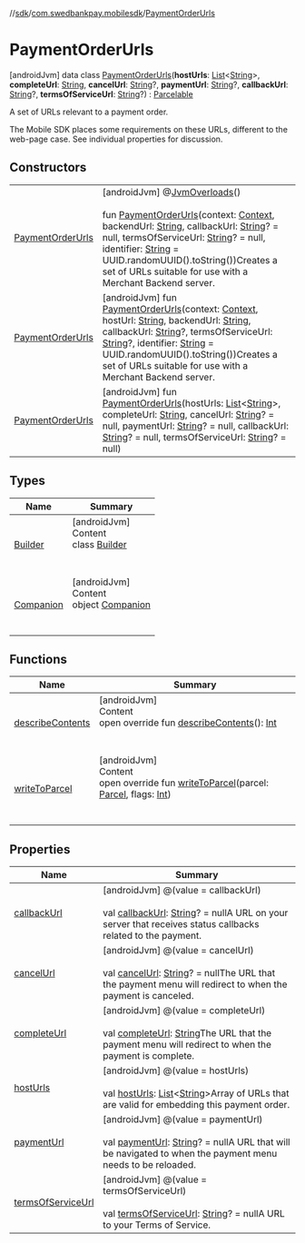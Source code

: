 //[sdk](../../../index.md)/[com.swedbankpay.mobilesdk](../index.md)/[PaymentOrderUrls](index.md)



# PaymentOrderUrls  
 [androidJvm] data class [PaymentOrderUrls](index.md)(**hostUrls**: [List](https://kotlinlang.org/api/latest/jvm/stdlib/kotlin.collections/-list/index.html)<[String](https://kotlinlang.org/api/latest/jvm/stdlib/kotlin/-string/index.html)>, **completeUrl**: [String](https://kotlinlang.org/api/latest/jvm/stdlib/kotlin/-string/index.html), **cancelUrl**: [String](https://kotlinlang.org/api/latest/jvm/stdlib/kotlin/-string/index.html)?, **paymentUrl**: [String](https://kotlinlang.org/api/latest/jvm/stdlib/kotlin/-string/index.html)?, **callbackUrl**: [String](https://kotlinlang.org/api/latest/jvm/stdlib/kotlin/-string/index.html)?, **termsOfServiceUrl**: [String](https://kotlinlang.org/api/latest/jvm/stdlib/kotlin/-string/index.html)?) : [Parcelable](https://developer.android.com/reference/kotlin/android/os/Parcelable.html)

A set of URLs relevant to a payment order.



The Mobile SDK places some requirements on these URLs,  different to the web-page case. See individual properties for discussion.

   


## Constructors  
  
| | |
|---|---|
| <a name="com.swedbankpay.mobilesdk/PaymentOrderUrls/PaymentOrderUrls/#android.content.Context#kotlin.String#kotlin.String?#kotlin.String?#kotlin.String/PointingToDeclaration/"></a>[PaymentOrderUrls](-payment-order-urls.md)| <a name="com.swedbankpay.mobilesdk/PaymentOrderUrls/PaymentOrderUrls/#android.content.Context#kotlin.String#kotlin.String?#kotlin.String?#kotlin.String/PointingToDeclaration/"></a> [androidJvm] @[JvmOverloads](https://kotlinlang.org/api/latest/jvm/stdlib/kotlin.jvm/-jvm-overloads/index.html)()  <br>  <br>fun [PaymentOrderUrls](-payment-order-urls.md)(context: [Context](https://developer.android.com/reference/kotlin/android/content/Context.html), backendUrl: [String](https://kotlinlang.org/api/latest/jvm/stdlib/kotlin/-string/index.html), callbackUrl: [String](https://kotlinlang.org/api/latest/jvm/stdlib/kotlin/-string/index.html)? = null, termsOfServiceUrl: [String](https://kotlinlang.org/api/latest/jvm/stdlib/kotlin/-string/index.html)? = null, identifier: [String](https://kotlinlang.org/api/latest/jvm/stdlib/kotlin/-string/index.html) = UUID.randomUUID().toString())Creates a set of URLs suitable for use with a Merchant Backend server.   <br>|
| <a name="com.swedbankpay.mobilesdk/PaymentOrderUrls/PaymentOrderUrls/#android.content.Context#kotlin.String#kotlin.String#kotlin.String?#kotlin.String?#kotlin.String/PointingToDeclaration/"></a>[PaymentOrderUrls](-payment-order-urls.md)| <a name="com.swedbankpay.mobilesdk/PaymentOrderUrls/PaymentOrderUrls/#android.content.Context#kotlin.String#kotlin.String#kotlin.String?#kotlin.String?#kotlin.String/PointingToDeclaration/"></a> [androidJvm] fun [PaymentOrderUrls](-payment-order-urls.md)(context: [Context](https://developer.android.com/reference/kotlin/android/content/Context.html), hostUrl: [String](https://kotlinlang.org/api/latest/jvm/stdlib/kotlin/-string/index.html), backendUrl: [String](https://kotlinlang.org/api/latest/jvm/stdlib/kotlin/-string/index.html), callbackUrl: [String](https://kotlinlang.org/api/latest/jvm/stdlib/kotlin/-string/index.html)?, termsOfServiceUrl: [String](https://kotlinlang.org/api/latest/jvm/stdlib/kotlin/-string/index.html)?, identifier: [String](https://kotlinlang.org/api/latest/jvm/stdlib/kotlin/-string/index.html) = UUID.randomUUID().toString())Creates a set of URLs suitable for use with a Merchant Backend server.   <br>|
| <a name="com.swedbankpay.mobilesdk/PaymentOrderUrls/PaymentOrderUrls/#kotlin.collections.List[kotlin.String]#kotlin.String#kotlin.String?#kotlin.String?#kotlin.String?#kotlin.String?/PointingToDeclaration/"></a>[PaymentOrderUrls](-payment-order-urls.md)| <a name="com.swedbankpay.mobilesdk/PaymentOrderUrls/PaymentOrderUrls/#kotlin.collections.List[kotlin.String]#kotlin.String#kotlin.String?#kotlin.String?#kotlin.String?#kotlin.String?/PointingToDeclaration/"></a> [androidJvm] fun [PaymentOrderUrls](-payment-order-urls.md)(hostUrls: [List](https://kotlinlang.org/api/latest/jvm/stdlib/kotlin.collections/-list/index.html)<[String](https://kotlinlang.org/api/latest/jvm/stdlib/kotlin/-string/index.html)>, completeUrl: [String](https://kotlinlang.org/api/latest/jvm/stdlib/kotlin/-string/index.html), cancelUrl: [String](https://kotlinlang.org/api/latest/jvm/stdlib/kotlin/-string/index.html)? = null, paymentUrl: [String](https://kotlinlang.org/api/latest/jvm/stdlib/kotlin/-string/index.html)? = null, callbackUrl: [String](https://kotlinlang.org/api/latest/jvm/stdlib/kotlin/-string/index.html)? = null, termsOfServiceUrl: [String](https://kotlinlang.org/api/latest/jvm/stdlib/kotlin/-string/index.html)? = null)   <br>|


## Types  
  
|  Name |  Summary | 
|---|---|
| <a name="com.swedbankpay.mobilesdk/PaymentOrderUrls.Builder///PointingToDeclaration/"></a>[Builder](-builder/index.md)| <a name="com.swedbankpay.mobilesdk/PaymentOrderUrls.Builder///PointingToDeclaration/"></a>[androidJvm]  <br>Content  <br>class [Builder](-builder/index.md)  <br><br><br>|
| <a name="com.swedbankpay.mobilesdk/PaymentOrderUrls.Companion///PointingToDeclaration/"></a>[Companion](-companion/index.md)| <a name="com.swedbankpay.mobilesdk/PaymentOrderUrls.Companion///PointingToDeclaration/"></a>[androidJvm]  <br>Content  <br>object [Companion](-companion/index.md)  <br><br><br>|


## Functions  
  
|  Name |  Summary | 
|---|---|
| <a name="com.swedbankpay.mobilesdk/PaymentOrderUrls/describeContents/#/PointingToDeclaration/"></a>[describeContents](describe-contents.md)| <a name="com.swedbankpay.mobilesdk/PaymentOrderUrls/describeContents/#/PointingToDeclaration/"></a>[androidJvm]  <br>Content  <br>open override fun [describeContents](describe-contents.md)(): [Int](https://kotlinlang.org/api/latest/jvm/stdlib/kotlin/-int/index.html)  <br><br><br>|
| <a name="com.swedbankpay.mobilesdk/PaymentOrderUrls/writeToParcel/#android.os.Parcel#kotlin.Int/PointingToDeclaration/"></a>[writeToParcel](write-to-parcel.md)| <a name="com.swedbankpay.mobilesdk/PaymentOrderUrls/writeToParcel/#android.os.Parcel#kotlin.Int/PointingToDeclaration/"></a>[androidJvm]  <br>Content  <br>open override fun [writeToParcel](write-to-parcel.md)(parcel: [Parcel](https://developer.android.com/reference/kotlin/android/os/Parcel.html), flags: [Int](https://kotlinlang.org/api/latest/jvm/stdlib/kotlin/-int/index.html))  <br><br><br>|


## Properties  
  
|  Name |  Summary | 
|---|---|
| <a name="com.swedbankpay.mobilesdk/PaymentOrderUrls/callbackUrl/#/PointingToDeclaration/"></a>[callbackUrl](callback-url.md)| <a name="com.swedbankpay.mobilesdk/PaymentOrderUrls/callbackUrl/#/PointingToDeclaration/"></a> [androidJvm] @(value = callbackUrl)  <br>  <br>val [callbackUrl](callback-url.md): [String](https://kotlinlang.org/api/latest/jvm/stdlib/kotlin/-string/index.html)? = nullA URL on your server that receives status callbacks related to the payment.   <br>|
| <a name="com.swedbankpay.mobilesdk/PaymentOrderUrls/cancelUrl/#/PointingToDeclaration/"></a>[cancelUrl](cancel-url.md)| <a name="com.swedbankpay.mobilesdk/PaymentOrderUrls/cancelUrl/#/PointingToDeclaration/"></a> [androidJvm] @(value = cancelUrl)  <br>  <br>val [cancelUrl](cancel-url.md): [String](https://kotlinlang.org/api/latest/jvm/stdlib/kotlin/-string/index.html)? = nullThe URL that the payment menu will redirect to when the payment is canceled.   <br>|
| <a name="com.swedbankpay.mobilesdk/PaymentOrderUrls/completeUrl/#/PointingToDeclaration/"></a>[completeUrl](complete-url.md)| <a name="com.swedbankpay.mobilesdk/PaymentOrderUrls/completeUrl/#/PointingToDeclaration/"></a> [androidJvm] @(value = completeUrl)  <br>  <br>val [completeUrl](complete-url.md): [String](https://kotlinlang.org/api/latest/jvm/stdlib/kotlin/-string/index.html)The URL that the payment menu will redirect to when the payment is complete.   <br>|
| <a name="com.swedbankpay.mobilesdk/PaymentOrderUrls/hostUrls/#/PointingToDeclaration/"></a>[hostUrls](host-urls.md)| <a name="com.swedbankpay.mobilesdk/PaymentOrderUrls/hostUrls/#/PointingToDeclaration/"></a> [androidJvm] @(value = hostUrls)  <br>  <br>val [hostUrls](host-urls.md): [List](https://kotlinlang.org/api/latest/jvm/stdlib/kotlin.collections/-list/index.html)<[String](https://kotlinlang.org/api/latest/jvm/stdlib/kotlin/-string/index.html)>Array of URLs that are valid for embedding this payment order.   <br>|
| <a name="com.swedbankpay.mobilesdk/PaymentOrderUrls/paymentUrl/#/PointingToDeclaration/"></a>[paymentUrl](payment-url.md)| <a name="com.swedbankpay.mobilesdk/PaymentOrderUrls/paymentUrl/#/PointingToDeclaration/"></a> [androidJvm] @(value = paymentUrl)  <br>  <br>val [paymentUrl](payment-url.md): [String](https://kotlinlang.org/api/latest/jvm/stdlib/kotlin/-string/index.html)? = nullA URL that will be navigated to when the payment menu needs to be reloaded.   <br>|
| <a name="com.swedbankpay.mobilesdk/PaymentOrderUrls/termsOfServiceUrl/#/PointingToDeclaration/"></a>[termsOfServiceUrl](terms-of-service-url.md)| <a name="com.swedbankpay.mobilesdk/PaymentOrderUrls/termsOfServiceUrl/#/PointingToDeclaration/"></a> [androidJvm] @(value = termsOfServiceUrl)  <br>  <br>val [termsOfServiceUrl](terms-of-service-url.md): [String](https://kotlinlang.org/api/latest/jvm/stdlib/kotlin/-string/index.html)? = nullA URL to your Terms of Service.   <br>|

